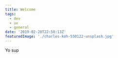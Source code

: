 ```yaml
---
title: Welcome
tags:
  - dev
  - ux
  - general
date: '2019-02-28T22:58:13Z'
featuredImage: './charles-koh-550122-unsplash.jpg'
---
```


Yo sup
